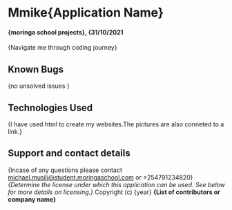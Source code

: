 # Mmike{Application Name}
#### {moringa school projects}, {31/10/2021
{Navigate me through coding journey}
## Known Bugs
{no unsolved issues }
## Technologies Used
{I have used html to create my websites.The pictures are also conneted to a link.}
## Support and contact details
{Incase of any questions please contact michael.musili@student.moringaschool.com or =254791234820}
*{Determine the license under which this application can be used.  See below for more details on licensing.}*
Copyright (c) {year} **{List of contributors or company name}**
  
